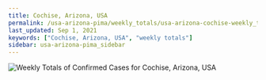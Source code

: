```yaml
---
title: Cochise, Arizona, USA
permalink: /usa-arizona-pima/weekly_totals/usa-arizona-cochise-weekly_totals.html
last_updated: Sep 1, 2021
keywords: ["Cochise, Arizona, USA", "weekly totals"]
sidebar: usa-arizona-pima_sidebar
---
```


![Weekly Totals of Confirmed Cases for Cochise, Arizona, USA](/covid_tracker/images/graphs/usa-arizona-cochise-weekly_totals_graph.png)
